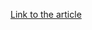 [Link to the article](https://www.akamai.com/blog/security/zero-trust-the-protection-model-for-the-post-pandemic-world)
